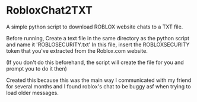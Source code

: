 # RobloxChat2TXT

A simple python script to download ROBLOX website chats to a TXT file.

Before running, Create a text file in the same directory as the python script and name it 'ROBLOSECURITY.txt'
In this file, insert the ROBLOXSECURITY token that you've extracted from the Roblox.com website.

(If you don't do this beforehand, the script will create the file for you and prompt you to do it then)

Created this because this was the main way I communicated with my friend for several months and I found roblox's chat to be buggy asf when trying to load older messages.
